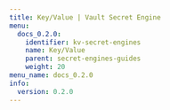 ```yaml
---
title: Key/Value | Vault Secret Engine
menu:
  docs_0.2.0:
    identifier: kv-secret-engines
    name: Key/Value
    parent: secret-engines-guides
    weight: 20
menu_name: docs_0.2.0
info:
  version: 0.2.0
---
```


